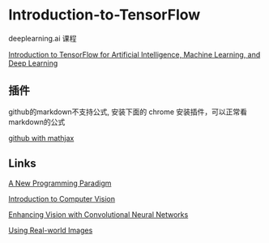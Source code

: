# Introduction-to-TensorFlow

deeplearning.ai 课程

[Introduction to TensorFlow for Artificial Intelligence, Machine Learning, and Deep Learning](https://www.coursera.org/learn/introduction-tensorflow/)



## 插件
github的markdown不支持公式, 安装下面的 chrome 安装插件，可以正常看markdown的公式

[github with mathjax](https://chrome.google.com/webstore/detail/github-with-mathjax/ioemnmodlmafdkllaclgeombjnmnbima)


## Links

[A New Programming Paradigm](https://github.com/rubust-ai/Introduction-to-TensorFlow/blob/master/week1.md)


[Introduction to Computer Vision](https://github.com/rubust-ai/Introduction-to-TensorFlow/blob/master/week2.md)


[Enhancing Vision with Convolutional Neural Networks](https://github.com/rubust-ai/Introduction-to-TensorFlow/blob/master/week3.md)


[Using Real-world Images](https://github.com/rubust-ai/Introduction-to-TensorFlow/blob/master/week4.md)
